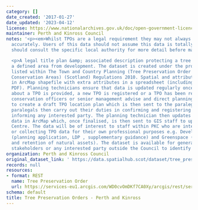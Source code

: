 ```yaml
---
category: []
date_created: '2017-01-27'
date_updated: '2023-04-12'
license: https://www.nationalarchives.gov.uk/doc/open-government-licence/version/3/
maintainer: Perth and Kinross Council
notes: '<p><em>Whilst TPOs are a legal requirement they may not always be digitised
  accurately. Users of this data should not assume this data is totally accurate and
  should consult the specific local authority for more detail before making any decisions</em></p>

  <p>A legal title plan &amp; associated description protecting a tree or trees within
  a defined area from development. The dataset is created under the provisions as
  listed within The Town and Country Planning (Tree Preservation Order and Trees in
  Conservation Areas) (Scotland) Regulations 2010. Spatial and attribute data is maintained
  in ArcMap shapefile with extra attributes in a spreadsheet (including link to TPO
  PDF). Planning technicians ensure that data is updated regularly once new information
  about a TPO is provided, a new TPO is registered or a TPO has been removed. The
  conservation officers or senior management advise and direct planning technicians
  to create a draft TPO location plan which is then sent to the paralegal team. The
  paralegals then carry out their duties in confirming and registering the TPO and
  informing any interested party. The planning technician then updates the spatial
  data in ArcMap which, once finalised, is then sent to GIS staff to update into Location
  Centre. The data will be of interest to staff within PKC who are interested in identifying
  or collecting TPO data for their own professional purposes e.g. Development Management
  (planning application, LDP , supplementary guidance) and Greenspace (maintenance
  and retention of natural assets). The dataset is available for general public use,
  stakeholders or any interested party outside the Council to identify TPOs.</p>'
organization: Perth and Kinross Council
original_dataset_link: ' https://data.spatialhub.scot/dataset/tree_preservation_orders-pk'
records: null
resources:
- format: REST
  name: Tree Preservation Order
  url: https://services-eu1.arcgis.com/WD0cvOmDKf7CA0Xy/arcgis/rest/services/Tree_Preservation_Order/FeatureServer/6/query?outFields=*&where=1%3D1
schema: default
title: Tree Preservation Orders - Perth and Kinross
---
```

